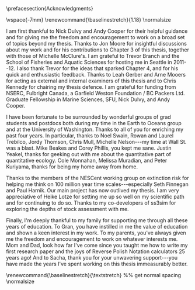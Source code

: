 \prefacesection{Acknowledgments}

\vspace{-7mm}
\renewcommand{\baselinestretch}{1.18}
\normalsize

I am first thankful to Nick Dulvy and Andy Cooper for their helpful guidance
and for giving me the freedom and encouragement to work on a broad set of
topics beyond my thesis. Thanks to Jon Moore for insightful discussions about
my work and for his contributions to Chapter 3 of this thesis, together with
those of Michelle McClure's. I am grateful to Trevor Branch and the School of
Fisheries and Aquatic Sciences for hosting me in Seattle in 2011--12. I also
thank Trevor for the ideas that sparked Chapter 4, and for his quick and
enthusiastic feedback. Thanks to Leah Gerber and Arne Mooers for acting as
external and internal examiners of this thesis and to Chris Kennedy for
chairing my thesis defence. I am grateful for funding from NSERC, Fulbright
Canada, a Garfield Weston Foundation / BC Packers Ltd. Graduate Fellowship in
Marine Sciences, SFU, Nick Dulvy, and Andy Cooper.

I have been fortunate to be surrounded by wonderful groups of grad students
and postdocs both during my time in the Earth to Oceans group and at the
University of Washington. Thanks to all of you for enriching my past four
years. In particular, thanks to Noel Swain, Rowan and Laurel Trebilco, Jordy
Thomson, Chris Mull, Michelle Nelson---my time at Wall St. was a blast. Mike
Beakes and Corey Phillis, you kept me sane. Justin Yeakel, thanks for geeking
out with me about the quantitative part of quantitative ecology. Cole
Monnahan, Melissa Muradian, and Peter Kuriyama, thanks for being my home away
from home.

Thanks to the members of the NESCent working group on extinction risk for
helping me think on 100 million year time scales---especially Seth Finnegan and
Paul Harnik. Our main project has now outlived my thesis. I am very
appreciative of Heike Lotze for setting me up so well on my scientific path and
for continuing to do so. Thanks to my co-developers of ss3sim for exploring the
depths of stock assessment with me.

Finally, I'm deeply thankful to my family for supporting me through all these
years of education. To Gran, you have instilled in me the value of education
and shown a keen interest in my work. To my parents, you've always given me the
freedom and encouragement to work on whatever interests me. Mom and Dad, look
how far I've come since you taught me how to write my first research paper and
the joys of Reverse Polish Notation calculators 25 years ago! And to Sacha,
thank you for your unwavering support---you have made the years I've spent
working on this thesis immeasurably better.

\renewcommand{\baselinestretch}{\textstretch} %% get normal spacing
\normalsize
